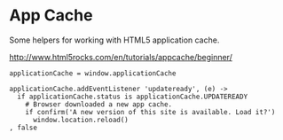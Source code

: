 App Cache
=========

Some helpers for working with HTML5 application cache.

http://www.html5rocks.com/en/tutorials/appcache/beginner/

    applicationCache = window.applicationCache
    
    applicationCache.addEventListener 'updateready', (e) ->
      if applicationCache.status is applicationCache.UPDATEREADY
        # Browser downloaded a new app cache.
        if confirm('A new version of this site is available. Load it?')
          window.location.reload()
    , false
